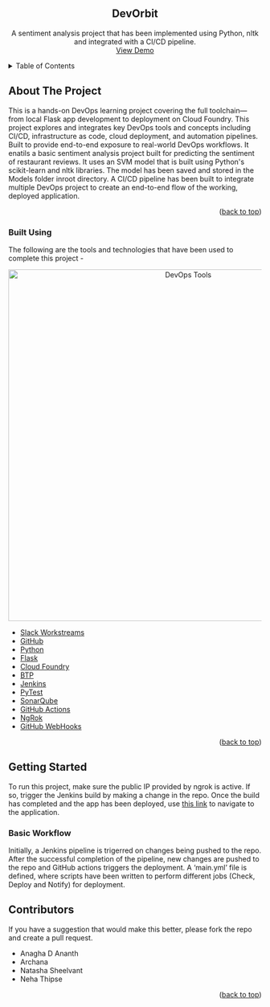 <div id="top"></div>
<!--
*** Thanks for checking out the Best-README-Template. If you have a suggestion
*** that would make this better, please fork the repo and create a pull request
*** or simply open an issue with the tag "enhancement".
*** Don't forget to give the project a star!
*** Thanks again! Now go create something AMAZING! :D
-->



<!-- PROJECT SHIELDS -->
<!--
*** I'm using markdown "reference style" links for readability.
*** Reference links are enclosed in brackets [ ] instead of parentheses ( ).
*** See the bottom of this document for the declaration of the reference variables
*** for contributors-url, forks-url, etc. This is an optional, concise syntax you may use.
*** https://www.markdownguide.org/basic-syntax/#reference-style-links
-->
<!-- PROJECT LOGO -->
<br />
<div align="center">
  <h2 align="center">DevOrbit</h2>

  <p align="center">
    A sentiment analysis project that has been implemented using Python, nltk and integrated with a CI/CD pipeline.
    <br />
    <a href="https://github.com/othneildrew/Best-README-Template">View Demo</a>
  </p>
</div>



<!-- TABLE OF CONTENTS -->
<details>
  <summary>Table of Contents</summary>
  <ol>
    <li>
      <a href="#about-the-project">About The Project</a>
      <ul>
        <li><a href="#built-using">Built Using</a></li>
      </ul>
    </li>
    <li>
      <a href="#getting-started">Getting Started</a>
      <ul>
        <li><a href="#basic-workflow">Basic Workflow</a></li>
      </ul>
    </li>
    <li>
      <a href="#contributors">Contributors</a>
    </li>
  </ol>
</details>



<!-- ABOUT THE PROJECT -->
## About The Project
This is a hands-on DevOps learning project covering the full toolchain—from local Flask app development to deployment on Cloud Foundry. This project explores and integrates key DevOps tools and concepts including CI/CD, infrastructure as code, cloud deployment, and automation pipelines. Built to provide end-to-end exposure to real-world DevOps workflows. It enatils a basic sentiment analysis project built for predicting the sentiment of restaurant reviews. It uses an SVM model that is built using Python's scikit-learn and nltk libraries. The model has been saved and stored in the Models folder inroot directory. A CI/CD pipeline has been built to integrate multiple DevOps project to create an end-to-end flow of the working, deployed application.

<p align="right">(<a href="#top">back to top</a>)</p>



### Built Using

The following are the tools and technologies that have been used to complete this project - 
<div align="center">
  <img alt="DevOps Tools" src="https://github.com/AnaghaDAnanth/flask-cf-deployed/blob/main/images/image.png" width="700px" />
</div>

* [Slack Workstreams](https://workstreams.ai/slack.html?gclid=CjwKCAjwv-GUBhAzEiwASUMm4omTFkoEuciFBjWUa34t0q-d5ux3H1IfXyyaDZi6nqahWE37afFaTxoC6BQQAvD_BwE)
* [GitHub](https://github.com/)
* [Python](https://www.python.org/)
* [Flask](https://flask.palletsprojects.com/en/2.1.x/)
* [Cloud Foundry](https://www.cloudfoundry.org/)
* [BTP](https://www.sap.com/india/products/business-technology-platform.html)
* [Jenkins](https://www.jenkins.io/)
* [PyTest](https://docs.pytest.org/en/7.1.x/)
* [SonarQube](https://www.sonarqube.org/)
* [GitHub Actions](https://github.com/features/actions?utm_source=google&utm_medium=ppc&utm_campaign=2022q3-adv-WW-Google_Search-eg_brand&scid=7013o000002CdxYAAS&gclid=CjwKCAjwv-GUBhAzEiwASUMm4nXvdPw803qtqCPz7APeTtXLoWWSA29axZVQwtuNtvwG7Zbfa6jfxBoCBQ4QAvD_BwE)
* [NgRok](https://ngrok.com/)
* [GitHub WebHooks](https://docs.github.com/en/developers/webhooks-and-events/webhooks/about-webhooks)


<p align="right">(<a href="#top">back to top</a>)</p>



<!-- GETTING STARTED -->
## Getting Started

To run this project, make sure the public IP provided by ngrok is active. If so, trigger the Jenkins build by making a change in the repo. Once the build has completed and the app has been deployed, use [this link](https://apppy-happy-antelope-yr.cfapps.eu10.hana.ondemand.com/sentimentAnalysis) to navigate to the application.

### Basic Workflow

Initially, a Jenkins pipeline is trigerred on changes being pushed to the repo. After the successful completion of the pipeline, new changes are pushed to the repo and GitHub actions triggers the deployment. A ‘main.yml’ file is defined, where scripts have been written to perform different jobs (Check, Deploy and Notify) for deployment.
  
<!-- CONTRIBUTORS -->
## Contributors
If you have a suggestion that would make this better, please fork the repo and create a pull request.
- Anagha D Ananth 
- Archana
- Natasha Sheelvant
- Neha Thipse 

<p align="right">(<a href="#top">back to top</a>)</p>
